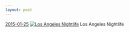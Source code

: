```yaml
---
layout: post
---
```


<p>
  <time><a href="/393">2015-01-25</a></time>
  <a href="/393"><img src="{{ site.assets_url }}/393-484.jpg" srcset="{{ site.assets_url }}/393-968.jpg 968w, {{ site.assets_url }}/393-726.jpg 726w, {{ site.assets_url }}/393-484.jpg 484w, {{ site.assets_url }}/393-242.jpg 242w" sizes="(min-width: 700px) 50vw, calc(100vw - 2rem)" alt="Los Angeles Nightlife" /></a>
  <span>Los Angeles Nightlife</span>
</p>
